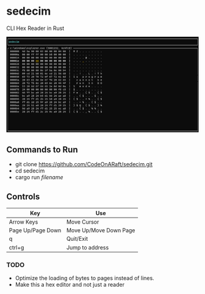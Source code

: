 # sedecim
CLI Hex Reader in Rust

![](images/screenshot.png)

## Commands to Run
* git clone https://github.com/CodeOnARaft/sedecim.git
* cd sedecim
* cargo run *filename*

## Controls

|Key |Use  |
--- | --- |
| Arrow Keys | Move Cursor |
| Page Up/Page Down | Move Up/Move Down Page |
| q | Quit/Exit |
| ctrl+g | Jump to address |

### TODO
* Optimize the loading of bytes to pages instead of lines.
* Make this a hex editor and not just a reader